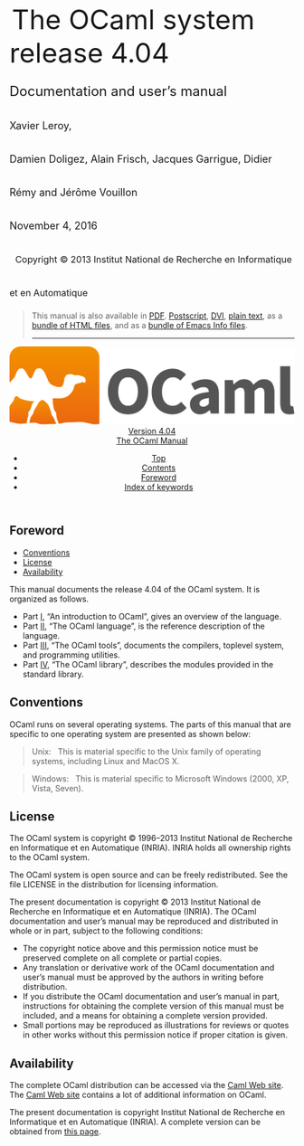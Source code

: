 <!-- ((! set title Manual !)) ((! set documentation !)) ((! set manual !)) ((! set nobreadcrumb !)) -->
<div class="manual content"><ul class="part_menu"></ul>


<div class="center">
&nbsp;<span style="font-size:xx-large"><span style="font-size:150%">The OCaml system <br>
 release 4.04<br>
<span style="font-size:x-large">Documentation and user’s manual <br>
<span style="font-size:large">Xavier Leroy, <br>
 Damien Doligez, Alain Frisch, Jacques Garrigue, Didier Rémy and Jérôme Vouillon <br>
 November&nbsp;4, 2016<br>
 &nbsp;
<span style="font-size:medium">Copyright © 2013 Institut National de
Recherche en Informatique et en Automatique
</span></span></span></span></span></div><blockquote class="quote">

This manual is also available in
<a href="http://caml.inria.fr/distrib/ocaml-4.04/ocaml-4.04-refman.pdf">PDF</a>.
<a href="http://caml.inria.fr/distrib/ocaml-4.04/ocaml-4.04-refman.ps.gz">Postscript</a>,
<a href="http://caml.inria.fr/distrib/ocaml-4.04/ocaml-4.04-refman.dvi.gz">DVI</a>,
<a href="http://caml.inria.fr/distrib/ocaml-4.04/ocaml-4.04-refman.txt">plain text</a>,
as a
<a href="http://caml.inria.fr/distrib/ocaml-4.04/ocaml-4.04-refman-html.tar.gz">bundle of HTML files</a>,
and as a
<a href="http://caml.inria.fr/distrib/ocaml-4.04/ocaml-4.04-refman.info.tar.gz">bundle of Emacs Info files</a>.
<hr style="height:2">
</blockquote><header><nav class="toc brand"><a class="brand" href="https://ocaml.org/"><img src="colour-logo-gray.svg" class="svg" alt="OCaml"></a></nav><nav class="toc"><div class="toc_version"><a href="/docs" id="version-select">Version 4.04</a></div><div class="toc_title"><a href="#">The OCaml Manual</a></div><ul><li class="top"><a href="#">Top</a></li>
<li><a href="manual001.html#start-section">Contents</a>
</li><li><a href="foreword.html#start-section">Foreword</a>
</li><li class="top"><a href="manual046.html#start-section">Index of keywords</a></li></ul></nav></header><a id="start-section"></a><section id="section">




<h1 class="chapter" id="sec2">Foreword</h1>
<ul>
<li><a href="foreword.html#sec3">Conventions</a>
</li><li><a href="foreword.html#sec4">License</a>
</li><li><a href="foreword.html#sec5">Availability</a>
</li></ul>
<p>This manual documents the release 4.04 of the OCaml
system. It is organized as follows.
</p><ul class="itemize"><li class="li-itemize">
Part&nbsp;<a href="index.html#p%3Atutorials">I</a>, “An introduction to OCaml”,
gives an overview of the language.
</li><li class="li-itemize">Part&nbsp;<a href="index.html#p%3Arefman">II</a>, “The OCaml language”, is the
reference description of the language.
</li><li class="li-itemize">Part&nbsp;<a href="index.html#p%3Acommands">III</a>, “The OCaml tools”, documents
the compilers, toplevel system, and programming utilities.
</li><li class="li-itemize">Part&nbsp;<a href="index.html#p%3Alibrary">IV</a>, “The OCaml library”, describes the
modules provided in the standard library.

</li></ul><h2 class="section" id="sec3">Conventions</h2>
<p>OCaml runs on several operating systems. The parts of
this manual that are specific to one operating system are presented as
shown below:</p><blockquote class="quote"><span class="c010">Unix:</span>&nbsp;&nbsp; This is material specific to the Unix family of operating
systems, including Linux and MacOS&nbsp;X.
</blockquote><blockquote class="quote"><span class="c010">Windows:</span>&nbsp;&nbsp; This is material specific to Microsoft Windows (2000,
XP, Vista, Seven).
</blockquote><h2 class="section" id="sec4">License</h2>
<p>The OCaml system is copyright © 1996–2013
Institut National de Recherche en Informatique et en
Automatique (INRIA).
INRIA holds all ownership rights to the OCaml system.</p><p>The OCaml system is open source and can be freely
redistributed. See the file <span class="c006">LICENSE</span> in the distribution for
licensing information.</p><p>The present documentation is copyright © 2013
Institut National de Recherche en Informatique et en
Automatique (INRIA). The OCaml documentation and user’s
manual may be reproduced and distributed in whole or
in part, subject to the following conditions:
</p><ul class="itemize"><li class="li-itemize">
The copyright notice above and this permission notice must be
preserved complete on all complete or partial copies.
</li><li class="li-itemize">Any translation or derivative work of the OCaml
documentation and user’s manual must be approved by the authors in
writing before distribution.
</li><li class="li-itemize">If you distribute the OCaml
documentation and user’s manual in part, instructions for obtaining
the complete version of this manual must be included, and a
means for obtaining a complete version provided.
</li><li class="li-itemize">Small portions may be reproduced as illustrations for reviews or
quotes in other works without this permission notice if proper
citation is given.
</li></ul><h2 class="section" id="sec5">Availability</h2>
<p>
The complete OCaml distribution can be accessed via the
<a href="http://caml.inria.fr/">Caml Web site</a>.
The <a href="http://caml.inria.fr/">Caml Web site</a>
contains a lot of additional information on OCaml.

</p>






</section><div class="copyright">The present documentation is copyright Institut National de Recherche en Informatique et en Automatique (INRIA). A complete version can be obtained from <a href="http://caml.inria.fr/pub/docs/manual-ocaml/">this page</a>.</div></div>